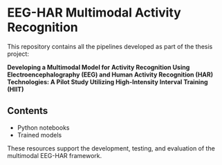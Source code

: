 # EEG-HAR Multimodal Activity Recognition

This repository contains all the pipelines developed as part of the thesis project:

**Developing a Multimodal Model for Activity Recognition Using Electroencephalography (EEG) and Human Activity Recognition (HAR) Technologies: A Pilot Study Utilizing High-Intensity Interval Training (HIIT)**

## Contents

- Python notebooks  
- Trained models  

These resources support the development, testing, and evaluation of the multimodal EEG-HAR framework.
